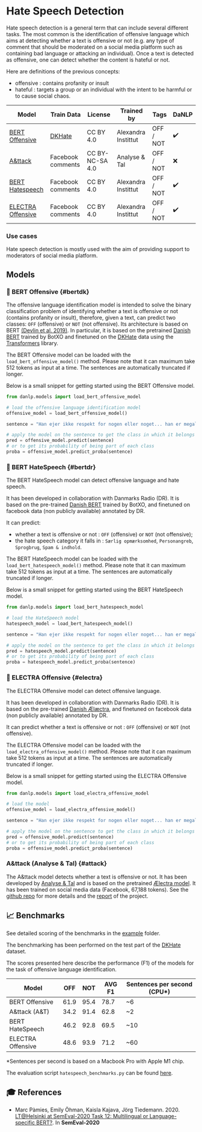 Hate Speech Detection
=====================

Hate speech detection is a general term that can include several different tasks. 
The most common is the identification of offensive language which aims at detecting whether a text is offensive or not (e.g. any type of comment that should be moderated on a social media platform such as containing bad language or attacking an individual). 
Once a text is detected as offensive, one can detect whether the content is hateful or not. 

Here are definitions of the previous concepts: 

 * offensive : contains profanity or insult
 * hateful : targets a group or an individual with the intent to be harmful or to cause social chaos.
 

| Model                         | Train Data                      | License         | Trained by          | Tags      | DaNLP |
|-------------------------------|---------------------------------|-----------------|---------------------|-----------|-------|
| [BERT Offensive](#bertdk)     | [DKHate](../datasets.md#dkhate) | CC BY 4.0       | Alexandra Instittut | OFF / NOT | ✔️    |
| [A&ttack](#attack)            | Facebook comments               | CC BY-NC-SA 4.0 | Analyse & Tal       | OFF / NOT | ❌     |
| [BERT Hatespeech](#bertdr)    | Facebook comments               | CC BY 4.0       | Alexandra Instittut | OFF / NOT | ✔️    |
| [ELECTRA Offensive](#electra) | Facebook comments               | CC BY 4.0       | Alexandra Instittut | OFF / NOT | ✔️    |

### Use cases 

Hate speech detection is mostly used with the aim of providing support to moderators of social media platform. 

## Models

### 🔧 BERT Offensive {#bertdk}

The offensive language identification model is intended to solve the binary classification problem of identifying whether a text is offensive or not (contains profanity or insult), therefore, given a text, can predict two classes: `OFF` (offensive) or `NOT` (not offensive). 
Its architecture is based on BERT [(Devlin et al. 2019)](https://www.aclweb.org/anthology/N19-1423/). 
In particular, it is based on the pretrained [Danish BERT](https://github.com/botxo/nordic_bert) trained by BotXO and finetuned on the [DKHate](../datasets.md#dkhate) data using the [Transformers](https://github.com/huggingface/transformers) library. 

The BERT Offensive model can be loaded with the `load_bert_offensive_model()` method. 
Please note that it can maximum take 512 tokens as input at a time. The sentences are automatically truncated if longer.

Below is a small snippet for getting started using the BERT Offensive model. 

```python
from danlp.models import load_bert_offensive_model

# load the offensive language identification model
offensive_model = load_bert_offensive_model()

sentence = "Han ejer ikke respekt for nogen eller noget... han er megaloman og psykopat"

# apply the model on the sentence to get the class in which it belongs
pred = offensive_model.predict(sentence)
# or to get its probability of being part of each class
proba = offensive_model.predict_proba(sentence)
```

### 🔧 BERT HateSpeech {#bertdr}

The BERT HateSpeech model can detect offensive language and hate speech. 

It has been developed in collaboration with Danmarks Radio (DR). 
It is based on the pre-trained [Danish BERT](https://github.com/botxo/nordic_bert) trained by BotXO, and finetuned on facebook data (non publicly available) annotated by DR. 

It can predict:

* whether a text is offensive or not : `OFF` (offensive) or `NOT` (not offensive);
* the hate speech category it falls in : `Særlig opmærksomhed`, `Personangreb`, `Sprogbrug`, `Spam & indhold`.

The BERT HateSpeech model can be loaded with the `load_bert_hatespeech_model()` method. 
Please note that it can maximum take 512 tokens as input at a time. The sentences are automatically truncated if longer.

Below is a small snippet for getting started using the BERT HateSpeech model. 

```python
from danlp.models import load_bert_hatespeech_model

# load the HateSpeech model
hatespeech_model = load_bert_hatespeech_model()

sentence = "Han ejer ikke respekt for nogen eller noget... han er megaloman og psykopat"

# apply the model on the sentence to get the class in which it belongs
pred = hatespeech_model.predict(sentence)
# or to get its probability of being part of each class
proba = hatespeech_model.predict_proba(sentence)
```

### 🔧 ELECTRA Offensive {#electra}

The ELECTRA Offensive model can detect offensive language. 

It has been developed in collaboration with Danmarks Radio (DR). 
It is based on the pre-trained [Danish Ælæctra](Maltehb/aelaectra-danish-electra-small-cased), and finetuned on facebook data (non publicly available) annotated by DR. 

It can predict whether a text is offensive or not : `OFF` (offensive) or `NOT` (not offensive).

The ELECTRA Offensive model can be loaded with the `load_electra_offensive_model()` method. 
Please note that it can maximum take 512 tokens as input at a time. The sentences are automatically truncated if longer.

Below is a small snippet for getting started using the ELECTRA Offensive model. 

```python
from danlp.models import load_electra_offensive_model

# load the model
offensive_model = load_electra_offensive_model()

sentence = "Han ejer ikke respekt for nogen eller noget... han er megaloman og psykopat"

# apply the model on the sentence to get the class in which it belongs
pred = offensive_model.predict(sentence)
# or to get its probability of being part of each class
proba = offensive_model.predict_proba(sentence)
```

### A&ttack (Analyse & Tal) {#attack}

The A&ttack model detects whether a text is offensive or not. It has been developed by [Analyse & Tal](https://ogtal.dk/) and is based on the pretrained [Ælectra model](https://huggingface.co/Maltehb/-l-ctra-danish-electra-small-uncased). It has been trained on social media data (Facebook, 67,188 tokens). 
See the [github repo](https://github.com/ogtal/A-ttack) for more details and the [report](https://strapi.ogtal.dk/uploads/966f1ebcfa9942d3aef338e9920611f4.pdf) of the project.


## 📈 Benchmarks

See detailed scoring of the benchmarks in the [example](<https://github.com/alexandrainst/danlp/tree/master/examples>) folder.

The benchmarking has been performed on the test part of the [DKHate](../datasets.md#dkhate) dataset.

The scores presented here describe the performance (F1) of the models for the task of offensive language identification. 

| Model             | OFF  | NOT  | AVG F1 | Sentences per second (CPU*) |
|-------------------|------|------|--------|-----------------------------|
| BERT Offensive    | 61.9 | 95.4 | 78.7   | ~6                          |
| A&ttack (A&T)     | 34.2 | 91.4 | 62.8   | ~2                          |
| BERT HateSpeech   | 46.2 | 92.8 | 69.5   | ~10                         |
| ELECTRA Offensive | 48.6 | 93.9 | 71.2   | ~60                         |

*Sentences per second is based on a Macbook Pro with Apple M1 chip.

The evaluation script `hatespeech_benchmarks.py` can be found [here](https://github.com/alexandrainst/danlp/blob/master/examples/benchmarks/hatespeech_benchmarks.py).


## 🎓 References 

- Marc Pàmies, Emily Öhman, Kaisla Kajava, Jörg Tiedemann. 2020. [LT@Helsinki at SemEval-2020 Task 12: Multilingual or Language-specific BERT?](https://aclanthology.org/2020.semeval-1.205/). In **SemEval-2020**

  
